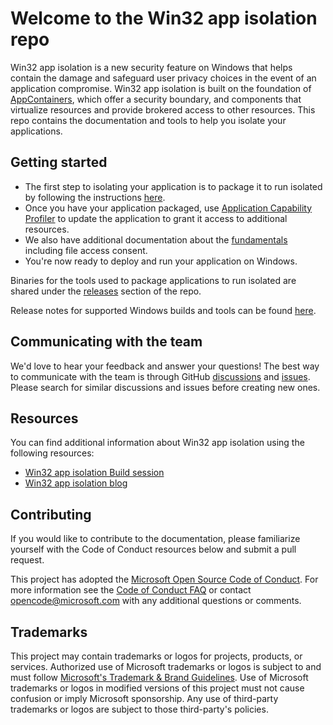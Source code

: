 # Welcome to the Win32 app isolation repo
Win32 app isolation is a new security feature on Windows that helps contain the damage and safeguard user privacy choices in the event of an 
application compromise. 
Win32 app isolation is built on the foundation of [AppContainers](https://learn.microsoft.com/en-us/windows/win32/secauthz/implementing-an-appcontainer), which offer a security boundary, 
and components that virtualize resources and provide brokered access to other resources. 
This repo contains the documentation and tools to help you isolate your applications.

## Getting started 
* The first step to isolating your application is to package it to run isolated by following the instructions [here](docs/packagingWithVS/packaging-with-visual-studio.md). 
* Once you have your application packaged, use [Application Capability Profiler](docs/profiler/application-capability-profiler.md) to update the application to grant it access to additional resources.
* We also have additional documentation about the [fundamentals](docs/fundamentals) including file access consent.
* You're now ready to deploy and run your application on Windows.

Binaries for the tools used to package applications to run isolated are shared under the [releases](https://github.com/microsoft/win32-app-isolation/releases) section of the repo.

Release notes for supported Windows builds and tools can be found [here](relnotes/windows-release-notes.md).

## Communicating with the team
We'd love to hear your feedback and answer your questions! 
The best way to communicate with the team is through GitHub [discussions](https://github.com/microsoft/win32-app-isolation/discussions)
and [issues](https://github.com/microsoft/win32-app-isolation/issues). 
Please search for similar discussions and issues before creating new ones. 

## Resources
You can find additional information about Win32 app isolation using the following resources: 
* [Win32 app isolation Build session](https://www.youtube.com/watch?v=w6VwHGPz12w&pp=ygUTd2luMzIgYXBwIGlzb2xhdGlvbg%3D%3D&ab_channel=MicrosoftDeveloper)
* [Win32 app isolation blog](https://blogs.windows.com/windowsdeveloper/2023/06/14/public-preview-improve-win32-app-security-via-app-isolation/)

## Contributing
If you would like to contribute to the documentation, please familiarize yourself with the Code of Conduct resources below and submit a pull request.

This project has adopted the [Microsoft Open Source Code of Conduct](https://opensource.microsoft.com/codeofconduct/).
For more information see the [Code of Conduct FAQ](https://opensource.microsoft.com/codeofconduct/faq/) or
contact [opencode@microsoft.com](mailto:opencode@microsoft.com) with any additional questions or comments.

## Trademarks

This project may contain trademarks or logos for projects, products, or services. Authorized use of Microsoft 
trademarks or logos is subject to and must follow 
[Microsoft's Trademark & Brand Guidelines](https://www.microsoft.com/en-us/legal/intellectualproperty/trademarks/usage/general).
Use of Microsoft trademarks or logos in modified versions of this project must not cause confusion or imply Microsoft sponsorship.
Any use of third-party trademarks or logos are subject to those third-party's policies.
